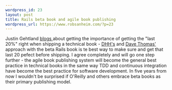 ```yaml
--- 
wordpress_id: 23
layout: post
title: Rails beta book and agile book publishing
wordpress_url: https://www.robsanheim.com/?p=23
---
```

Justin Gehtland <a href="https://www.relevancellc.com/blogs/?p=56">blogs </a> about getting the importance of getting the "last 20%" right when shipping a technical book - <a href="https://www.loudthinking.com">DHH's</a> and <a href="https://blogs.pragprog.com/cgi-bin/pragdave.cgi">Dave Thomas'</a> approach with the beta Rails book is te best way to make sure and get that last 20 pefect before shipping. I agree completely and will go one step further - the agile book publishing system will become the general best practice in technical books in the same way TDD and continuous integration have become the best practice for software development.  In five years from now I wouldn't be surprised if O'Reilly and others embrace beta books as their primary publishing model.
